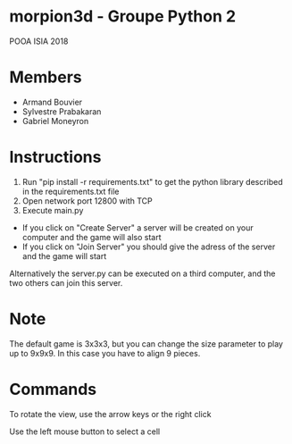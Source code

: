 # morpion3d - Groupe Python 2
POOA ISIA 2018

# Members
- Armand Bouvier
- Sylvestre Prabakaran
- Gabriel Moneyron

# Instructions
1) Run "pip install -r requirements.txt" to get the python library described in the requirements.txt file
2) Open network port 12800 with TCP
3) Execute main.py
- If you click on "Create Server" a server will be created on your computer and the game will also start
- If you click on "Join Server" you should give the adress of the server and the game will start

Alternatively the server.py can be executed on a third computer, and the two others can join this server.

# Note
The default game is 3x3x3, but you can change the size parameter to play up to 9x9x9. In this case you have to align 9 pieces.

# Commands
To rotate the view, use the arrow keys or the right click

Use the left mouse button to select a cell


